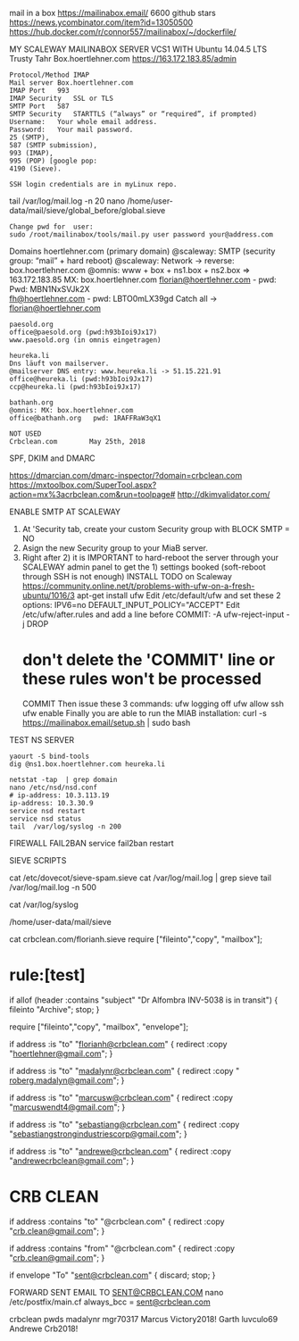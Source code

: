 mail in a box https://mailinabox.email/   6600 github stars
https://news.ycombinator.com/item?id=13050500
https://hub.docker.com/r/connor557/mailinabox/~/dockerfile/


MY SCALEWAY MAILINABOX SERVER
VCS1 WITH Ubuntu 14.04.5 LTS Trusty Tahr
 	Box.hoertlehner.com
 	https://163.172.183.85/admin

 	Protocol/Method	IMAP
 	Mail server	Box.hoertlehner.com
 	IMAP Port	993
 	IMAP Security	SSL or TLS
 	SMTP Port	587
 	SMTP Security	STARTTLS (“always” or “required”, if prompted)
 	Username:	Your whole email address.
 	Password:	Your mail password.
 	25 (SMTP), 
  	587 (SMTP submission), 
 	993 (IMAP), 
 	995 (POP) [google pop: 
 	4190 (Sieve).

	SSH login credentials are in myLinux repo.
tail /var/log/mail.log -n 20
nano /home/user-data/mail/sieve/global_before/global.sieve


 	Change pwd for  user:
 	sudo /root/mailinabox/tools/mail.py user password your@address.com
Domains
  	hoertlehner.com (primary domain)
 	@scaleway: SMTP (security group: “mail” + hard reboot)
 	@scaleway: Network -> reverse: box.hoertlehner.com
	@omnis: www + box + ns1.box + ns2.box => 163.172.183.85
 	        MX: box.hoertlehner.com
  	florian@hoertlehner.com - pwd: 	Pwd: MBN1NxSVJk2X 	
	fh@hoertlehner.com  - pwd:  LBTO0mLX39gd
 	Catch all → florian@hoertlehner.com



  	paesold.org
 	office@paesold.org (pwd:h93bIoi9Jx17)
 	www.paesold.org (in omnis eingetragen)
 	
 	heureka.li
 	Dns läuft von mailserver.
 	@mailserver DNS entry: www.heureka.li -> 51.15.221.91
 	office@heureka.li (pwd:h93bIoi9Jx17)
	ccp@heureka.li (pwd:h93bIoi9Jx17)

 	bathanh.org
  	@omnis: MX: box.hoertlehner.com
 	office@bathanh.org   pwd: 1RAFFRaW3qX1

 	NOT USED
 	Crbclean.com  		May 25th, 2018


SPF, DKIM and DMARC

https://dmarcian.com/dmarc-inspector/?domain=crbclean.com
https://mxtoolbox.com/SuperTool.aspx?action=mx%3acrbclean.com&run=toolpage#
http://dkimvalidator.com/







ENABLE SMTP AT SCALEWAY
1) At 'Security tab, create your custom Security group with BLOCK SMTP = NO
2) Asign the new Security group to your MiaB server.
3) Right after 2) it is IMPORTANT to hard-reboot the server through your SCALEWAY admin panel to get the 1)  settings booked (soft-reboot through SSH is not enough)
INSTALL TODO on Scaleway
https://community.online.net/t/problems-with-ufw-on-a-fresh-ubuntu/1016/3
apt-get install ufw
Edit /etc/default/ufw and set these 2 options:
 	IPV6=no
 	DEFAULT_INPUT_POLICY="ACCEPT"
Edit /etc/ufw/after.rules and add a line before COMMIT:
 	-A ufw-reject-input -j DROP
 	# don't delete the 'COMMIT' line or these rules won't be processed
 	COMMIT
Then issue these 3 commands:
ufw logging off
ufw allow ssh
ufw enable
Finally you are able to run the MIAB installation:
 	curl -s https://mailinabox.email/setup.sh | sudo bash

TEST NS SERVER

 	yaourt -S bind-tools
 	dig @ns1.box.hoertlehner.com heureka.li

 	netstat -tap  | grep domain
 	nano /etc/nsd/nsd.conf  		
 	# ip-address: 10.3.113.19
 	ip-address: 10.3.30.9
 	service nsd restart
	service nsd status
 	tail  /var/log/syslog -n 200


FIREWALL FAIL2BAN
service fail2ban restart

SIEVE SCRIPTS

cat /etc/dovecot/sieve-spam.sieve
cat /var/log/mail.log | grep sieve
tail /var/log/mail.log -n 500

cat /var/log/syslog

/home/user-data/mail/sieve

cat crbclean.com/florianh.sieve
require ["fileinto","copy", "mailbox"];
# rule:[test]
if allof (header :contains "subject" "Dr Alfombra  INV-5038 is in transit")
{
	fileinto "Archive";
	stop;
}


require ["fileinto","copy", "mailbox", "envelope"];


if address :is "to" "florianh@crbclean.com"
{
    redirect :copy "hoertlehner@gmail.com";
}
 
if address :is "to" "madalynr@crbclean.com"
{
    redirect :copy " roberg.madalyn@gmail.com";
}
 
if address :is "to" "marcusw@crbclean.com"
{
    redirect :copy "marcuswendt4@gmail.com";
}
 
if address :is "to" "sebastiang@crbclean.com"
{
    redirect :copy "sebastiangstrongindustriescorp@gmail.com";
}
 
if address :is "to" "andrewe@crbclean.com"
{
    redirect :copy "andrewecrbclean@gmail.com";
}
 
# CRB CLEAN 

if address :contains "to" "@crbclean.com"
{
  redirect :copy "crb.clean@gmail.com";
}

if address :contains "from" "@crbclean.com"
{
   redirect :copy "crb.clean@gmail.com";
}

if envelope "To" "sent@crbclean.com"
{
  discard;
  stop;
} 






FORWARD SENT EMAIL TO SENT@CRBCLEAN.COM
nano /etc/postfix/main.cf
always_bcc = sent@crbclean.com
 
 


crbclean  	pwds
madalynr  	mgr70317
Marcus 	Victory2018!
Garth 		luvculo69
Andrewe 	Crb2018!

 	

